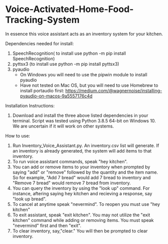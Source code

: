 # Voice-Activated-Home-Food-Tracking-System #
In essence this voice assistant acts as an inventory system for your kitchen.
 
Dependencies needed for install: 
1. SpeechRecognition( to install use python -m pip install SpeechRecognition) 
2. pyttsx3 (to install use python -m pip install pyttsx3)
3. pyaudio 
    - On Windows you will need to use the pipwin module to install pyaudio
    - Have not tested on Mac OS, but you will need to use Homebrew to install portaudio first: https://medium.com/@wagnernoise/installing-pyaudio-on-macos-9a5557176c4d

Installation Instructions:
1. Download and install the three above listed dependencies in your terminal. Script was tested using Python 3.8.5 64-bit on Windows 10. We are uncertain if it will work on other systems. 

How to use:
1. Run Inventory_Voice_Assistant.py. An inventory.csv list will generate. If an inventory is already generated, the system will add items to that inventory.
2. To run voice assistant commands, speak "hey kitchen".
3. You can add or remove items to your inventory when prompted by saying "add" or "remove" followed by the quantity and the item name. So for example, "Add 7 bread" would add 7 bread to inventory and "Remove 7 bread" would remove 7 bread from inventory.
4. You can query the inventory by using the "look up" command. For instance, aftering saying hey kitchen and recieving a response, say "look up bread".
5. To cancel at anytime speak "nevermind". To reopen you must use "hey kitchen"
6. To exit assistant, speak "exit kitchen". You may not utilize the "exit kitchen" command while adding or removing items. You must speak "nevermind" first and then "exit".
7. To clear inventory, say,"clear." You will then be prompted to clear inventory.